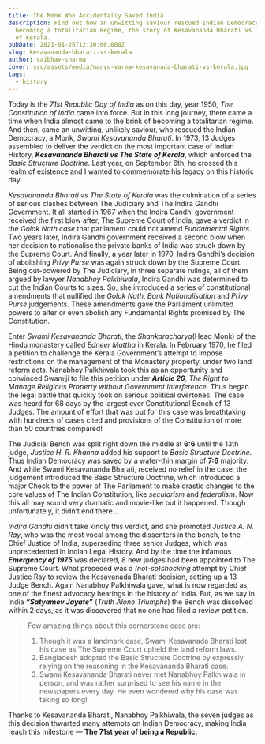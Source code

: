 ```yaml
---
title: The Monk Who Accidentally Saved India
description: Find out how an unwitting saviour rescued Indian Democracy from
  becoming a totalitarian Regime, the story of Kesavananda Bharati vs The State
  of Kerala.
pubDate: 2021-01-26T12:30:00.000Z
slug: kesavananda-bharati-vs-kerala
author: vaibhav-sharma
cover: src/assets/media/manyu-varma-kesavanada-bharati-vs-kerala.jpg
tags:
  - history
---
```

Today is the *71st Republic Day of India* as on this day, year 1950, *The Constitution of India* came into force. But in this long journey, there came a time when India almost came to the brink of becoming a totalitarian regime. And then, came an unwitting, unlikely saviour, who rescued the Indian Democracy, a Monk, *Swami Kesavananda Bharati*. In 1973, 13 Judges assembled to deliver the verdict on the most important case of Indian History, ***Kesavananda Bharati vs The State of Kerala***, which enforced the *Basic Structure Doctrine*. Last year, on September 6th, he crossed this realm of existence and I wanted to commemorate his legacy on this historic day.

*Kesavananda Bharati vs The State of Kerala* was the culmination of a series of serious clashes between The Judiciary and The Indira Gandhi Government. It all started in 1967 when the Indira Gandhi government received the first blow after, The Supreme Court of India, gave a verdict in the *Golak Nath case* that parliament could not amend *Fundamental Rights*. Two years later, Indira Gandhi government received a second blow when her decision to nationalise the private banks of India was struck down by the Supreme Court. And finally, a year later in 1970, Indira Gandhi’s decision of abolishing *Privy Purse* was again struck down by the Supreme Court. Being out-powered by The Judiciary, in three separate rulings, all of them argued by lawyer *Nanabhoy Palkhiwala*, Indira Gandhi was determined to cut the Indian Courts to sizes. So, she introduced a series of constitutional amendments that nullified the *Golak Nath*, *Bank Nationalisation* and *Privy Purse* judgements. These amendments gave the Parliament unlimited powers to alter or even abolish any Fundamental Rights promised by The Constitution.

Enter *Swami Kesavananda Bharati*, the *Shankaracharya*(Head Monk) of the Hindu monastery called *Edneer Mattha* in Kerala. In February 1970, he filed a petition to challenge the Kerala Government’s attempt to impose restrictions on the management of the Monastery property, under two land reform acts. Nanabhoy Palkhiwala took this as an opportunity and convinced Swamiji to file this petition under ***Article 26***, *The Right to Manage Religious Property without Government Interference*. Thus began the legal battle that quickly took on serious political overtones. The case was heard for 68 days by the largest ever Constitutional Bench of 13 Judges. The amount of effort that was put for this case was breathtaking with hundreds of cases cited and provisions of the Constitution of more than 50 countries compared!

The Judicial Bench was split right down the middle at **6:6** until the 13th judge, *Justice H. R. Khanna* added his support to *Basic Structure Doctrine*. Thus Indian Democracy was saved by a wafer-thin margin of **7:6** majority. And while Swami Kesavananda Bharati, received no relief in the case, the judgement introduced the Basic Structure Doctrine, which introduced a major Check to the power of The Parliament to make drastic changes to the core values of The Indian Constitution, like *secularism* and *federalism*. Now this all may sound very dramatic and movie-like but it happened. Though unfortunately, it didn’t end there...

*Indira Gandhi* didn’t take kindly this verdict, and she promoted *Justice A. N. Ray*, who was the most vocal among the dissenters in the bench, to the Chief Justice of India, superseding three senior Judges, which was unprecedented in Indian Legal History. And by the time the infamous ***Emergency of 1975*** was declared, 8 new judges had been appointed to The Supreme Court. What preceded was a *(not-so)shocking* attempt by Chief Justice Ray to review the Kesavanada Bharati decision, setting up a 13 Judge Bench. Again Nanabhoy Palkhiwala gave, what is now regarded as, one of the finest advocacy hearings in the history of India. But, as we say in India ***“Satyamev Jayate”*** (*Truth Alone Triumphs*) the Bench was dissolved within 2 days, as it was discovered that no one had filed a review petition.

> Few amazing things about this cornerstone case are:
>
> 1. Though it was a landmark case, Swami Kesavanada Bharati lost his case as The Supreme Court upheld the land reform laws.
> 2. Bangladesh adopted the Basic Structure Doctrine by expressly relying on the reasoning in the Kesavananda Bharati case.
> 3. Swami Kesavananda Bharati never met Nanabhoy Palkhiwala in person, and was rather surprised to see his name in the newspapers every day. He even wondered why his case was taking so long!

Thanks to Kesavananda Bharati, Nanabhoy Palkhiwala, the seven judges as this decision thwarted many attempts on Indian Democracy, making India reach this milestone — **The 71st year of being a Republic.**
